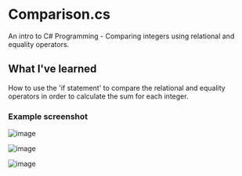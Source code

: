 # Comparison.cs
An intro to C# Programming - Comparing integers using relational and equality operators.

## What I've learned
How to use the 'if statement' to compare the relational and equality operators in order to calculate the sum for each integer.

### Example screenshot
![image](https://user-images.githubusercontent.com/36749450/95113694-d6d3ad80-0710-11eb-9f58-f1f182e39ea8.png)

![image](https://user-images.githubusercontent.com/36749450/95113821-08e50f80-0711-11eb-9269-5ce9fe787074.png)

![image](https://user-images.githubusercontent.com/36749450/95113898-231eed80-0711-11eb-9a65-4a0a32c888a6.png)
